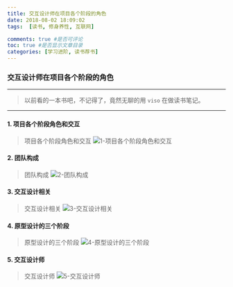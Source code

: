 ```yaml
---
title: 交互设计师在项目各个阶段的角色
date: 2018-08-02 18:09:02
tags:  [读书, 修身养性, 互联网]

comments: true #是否可评论
toc: true #是否显示文章目录
categories: [学习进阶, 读书荐书]
---
```


### 交互设计师在项目各个阶段的角色

---
> 以前看的一本书吧，不记得了，竟然无聊的用 `viso` 在做读书笔记。
---

#### 1. 项目各个阶段角色和交互
> 项目各个阶段角色和交互
![1-项目各个阶段角色和交互](https://i.imgur.com/mSMzCWA.png "1-项目各个阶段角色和交互")

#### 2. 团队构成
> 团队构成
![2-团队构成](https://i.imgur.com/PEY14dc.png "2-团队构成")

#### 3. 交互设计相关
> 交互设计相关
![3-交互设计相关](https://i.imgur.com/sDVpiuq.png "3-交互设计相关")

#### 4. 原型设计的三个阶段
> 原型设计的三个阶段
![4-原型设计的三个阶段](https://i.imgur.com/BmniXJe.png "4-原型设计的三个阶段")

#### 5. 交互设计师
> 交互设计师
![5-交互设计师](https://i.imgur.com/p0wSYKZ.png "5-交互设计师")
